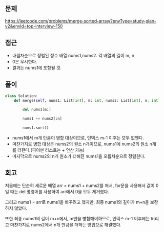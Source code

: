 ## 문제

https://leetcode.com/problems/merge-sorted-array/?envType=study-plan-v2&envId=top-interview-150

## 접근

- 내림차순으로 정렬된 정수 배열 nums1,nums2. 각 배열의 길이 m, n
- 0은 무시한다.
- 결과는 nums1에 포함될 것.

## 풀이

```python
class Solution:
    def merge(self, nums1: List[int], m: int, nums2: List[int], n: int) -> None:

        del nums1[m:]
        
        nums1 += nums2[:n]
        
        nums1.sort()
```

- nums1에서 m개 만큼이 병합 대상이므로, 인덱스 m-1 이후는 모두 없앤다.
- 마찬가지로 병합 대상은 nums2의 원소 n개이므로, nums1에 nums2의 원소 n개를 더한다.(파이썬 리스트는 + 연산 가능)
- 마지막으로 nums2의 n개 원소가 더해진 nums1을 오름차순으로 정렬한다.

## 회고
처음에는 단순히 새로운 배열 arr = nums1 + nums2를 해서, for문을 사용해서 값이 0일 때는 del 명령어를 사용하여 arr에서 0을 모두 제거했다.

그리고 nums1 = arr로 nums1을 바꾸려고 했지만, 최종 nums1의 길이가 m+n을 보장하지 않았다.

또한 최종 nums1의 길이 m+n에서, m만을 병합해야하므로, 인덱스 m-1 이후에는 버리고 마찬가지로 nums2에서 n개 만큼을 더하는 방법으로 해결했다.



